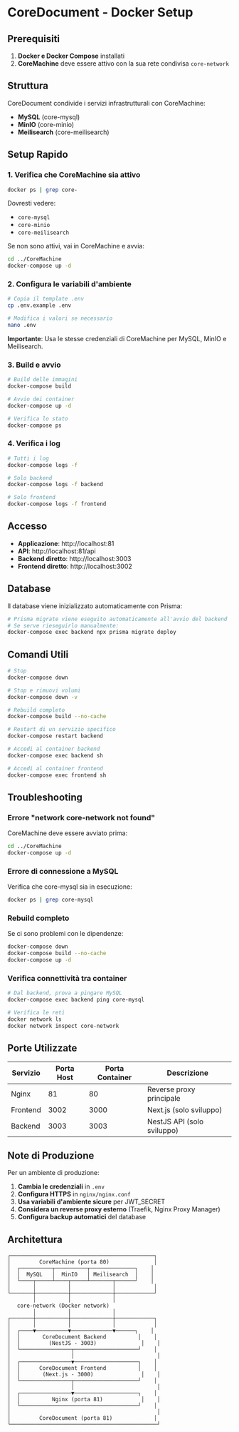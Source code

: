 # CoreDocument - Docker Setup

## Prerequisiti

1. **Docker e Docker Compose** installati
2. **CoreMachine** deve essere attivo con la sua rete condivisa `core-network`

## Struttura

CoreDocument condivide i servizi infrastrutturali con CoreMachine:
- **MySQL** (core-mysql)
- **MinIO** (core-minio)
- **Meilisearch** (core-meilisearch)

## Setup Rapido

### 1. Verifica che CoreMachine sia attivo

```bash
docker ps | grep core-
```

Dovresti vedere:
- `core-mysql`
- `core-minio`
- `core-meilisearch`

Se non sono attivi, vai in CoreMachine e avvia:
```bash
cd ../CoreMachine
docker-compose up -d
```

### 2. Configura le variabili d'ambiente

```bash
# Copia il template .env
cp .env.example .env

# Modifica i valori se necessario
nano .env
```

**Importante**: Usa le stesse credenziali di CoreMachine per MySQL, MinIO e Meilisearch.

### 3. Build e avvio

```bash
# Build delle immagini
docker-compose build

# Avvio dei container
docker-compose up -d

# Verifica lo stato
docker-compose ps
```

### 4. Verifica i log

```bash
# Tutti i log
docker-compose logs -f

# Solo backend
docker-compose logs -f backend

# Solo frontend
docker-compose logs -f frontend
```

## Accesso

- **Applicazione**: http://localhost:81
- **API**: http://localhost:81/api
- **Backend diretto**: http://localhost:3003
- **Frontend diretto**: http://localhost:3002

## Database

Il database viene inizializzato automaticamente con Prisma:

```bash
# Prisma migrate viene eseguito automaticamente all'avvio del backend
# Se serve rieseguirlo manualmente:
docker-compose exec backend npx prisma migrate deploy
```

## Comandi Utili

```bash
# Stop
docker-compose down

# Stop e rimuovi volumi
docker-compose down -v

# Rebuild completo
docker-compose build --no-cache

# Restart di un servizio specifico
docker-compose restart backend

# Accedi al container backend
docker-compose exec backend sh

# Accedi al container frontend
docker-compose exec frontend sh
```

## Troubleshooting

### Errore "network core-network not found"

CoreMachine deve essere avviato prima:
```bash
cd ../CoreMachine
docker-compose up -d
```

### Errore di connessione a MySQL

Verifica che core-mysql sia in esecuzione:
```bash
docker ps | grep core-mysql
```

### Rebuild completo

Se ci sono problemi con le dipendenze:
```bash
docker-compose down
docker-compose build --no-cache
docker-compose up -d
```

### Verifica connettività tra container

```bash
# Dal backend, prova a pingare MySQL
docker-compose exec backend ping core-mysql

# Verifica le reti
docker network ls
docker network inspect core-network
```

## Porte Utilizzate

| Servizio | Porta Host | Porta Container | Descrizione |
|----------|------------|-----------------|-------------|
| Nginx | 81 | 80 | Reverse proxy principale |
| Frontend | 3002 | 3000 | Next.js (solo sviluppo) |
| Backend | 3003 | 3003 | NestJS API (solo sviluppo) |

## Note di Produzione

Per un ambiente di produzione:

1. **Cambia le credenziali** in `.env`
2. **Configura HTTPS** in `nginx/nginx.conf`
3. **Usa variabili d'ambiente sicure** per JWT_SECRET
4. **Considera un reverse proxy esterno** (Traefik, Nginx Proxy Manager)
5. **Configura backup automatici** del database

## Architettura

```
┌─────────────────────────────────────────────┐
│         CoreMachine (porta 80)              │
│  ┌──────────┬──────────┬──────────────┐    │
│  │  MySQL   │  MinIO   │ Meilisearch  │    │
│  └────┬─────┴────┬─────┴───────┬──────┘    │
│       │          │             │            │
└───────┼──────────┼─────────────┼────────────┘
        │          │             │
   core-network (Docker network)
        │          │             │
┌───────┼──────────┼─────────────┼────────────┐
│       │          │             │            │
│  ┌────▼──────────▼─────────────▼──────┐    │
│  │       CoreDocument Backend          │    │
│  │         (NestJS - 3003)              │    │
│  └────────────────┬────────────────────┘    │
│                   │                          │
│  ┌────────────────▼────────────────────┐    │
│  │      CoreDocument Frontend          │    │
│  │       (Next.js - 3000)               │    │
│  └────────────────┬────────────────────┘    │
│                   │                          │
│  ┌────────────────▼────────────────────┐    │
│  │          Nginx (porta 81)            │    │
│  └─────────────────────────────────────┘    │
│                                              │
│         CoreDocument (porta 81)             │
└──────────────────────────────────────────────┘
```
